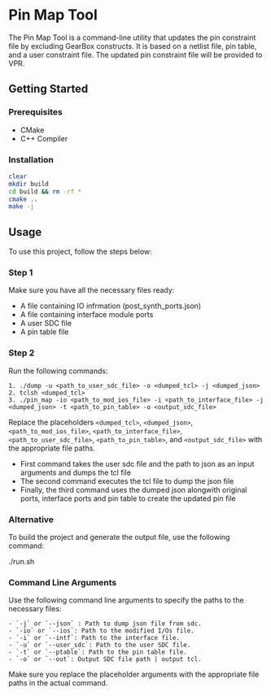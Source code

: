 # Pin Map Tool

The Pin Map Tool is a command-line utility that updates the pin constraint file by excluding GearBox constructs. It is based on a netlist file, pin table, and a user constraint file. The updated pin constraint file will be provided to VPR.

## Getting Started

### Prerequisites

- CMake
- C++ Compiler

### Installation

```bash
clear
mkdir build
cd build && rm -rf *
cmake ..
make -j 
```
## Usage

To use this project, follow the steps below:

### Step 1

Make sure you have all the necessary files ready:

- A file containing IO infrmation (post_synth_ports.json)
- A file containing interface module ports
- A user SDC file
- A pin table file

### Step 2

Run the following commands:
```
1. ./dump -u <path_to_user_sdc_file> -o <dumped_tcl> -j <dumped_json>
2. tclsh <dumped_tcl>
3. ./pin_map -io <path_to_mod_ios_file> -i <path_to_interface_file> -j <dumped_json> -t <path_to_pin_table> -o <output_sdc_file>
```

Replace the placeholders `<dumped_tcl>`, `<dumped_json>`, `<path_to_mod_ios_file>`, `<path_to_interface_file>`, `<path_to_user_sdc_file>`, `<path_to_pin_table>`, and `<output_sdc_file>` with the appropriate file paths.

* First command takes the user sdc file and the path to json as an input arguments and dumps the tcl file 
* The second command executes the tcl file to dump the json file
* Finally, the third command uses the dumped json alongwith original ports, interface ports and pin table to create the updated pin file

### Alternative

To build the project and generate the output file, use the following command:

./run.sh 


### Command Line Arguments

Use the following command line arguments to specify the paths to the necessary files:
```
- `-j` or `--json` : Path to dump json file from sdc.
- `-io` or `--ios`: Path to the modified I/Os file.
- `-i` or `--intf`: Path to the interface file.
- `-u` or `--user_sdc`: Path to the user SDC file.
- `-t` or `--ptable`: Path to the pin table file.
- `-o` or `--out`: Output SDC file path | output tcl.
```
Make sure you replace the placeholder arguments with the appropriate file paths in the actual command.







